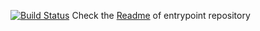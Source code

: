 [![Build Status](https://cloud.drone.io/api/badges/HTTP-monitoring/checker/status.svg)](https://cloud.drone.io/HTTP-monitoring/checker)
Check the [Readme](https://github.com/HTTP-monitoring/entryPoint) of entrypoint repository